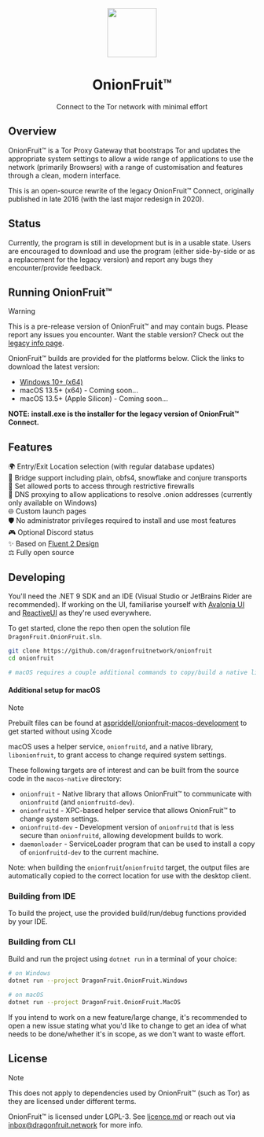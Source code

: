 <div align="center">

<img src="DragonFruit.OnionFruit/Assets/onionfruit.svg" width="100"/>

# OnionFruit™
Connect to the Tor network with minimal effort

</div>

## Overview
OnionFruit™ is a Tor Proxy Gateway that bootstraps Tor and updates the appropriate system settings to allow a wide range of applications to use the network (primarily Browsers) with a range of customisation and features through a clean, modern interface.

This is an open-source rewrite of the legacy OnionFruit™ Connect, originally published in late 2016 (with the last major redesign in 2020).

## Status
Currently, the program is still in development but is in a usable state.
Users are encouraged to download and use the program (either side-by-side or as a replacement for the legacy version) and report any bugs they encounter/provide feedback.

## Running OnionFruit™
> [!WARNING]
> This is a pre-release version of OnionFruit™ and may contain bugs. Please report any issues you encounter.
> Want the stable version? Check out the [legacy info page](https://github.com/dragonfruitnetwork/onionfruit/tree/onionfruit-connect-legacy-info).

OnionFruit™ builds are provided for the platforms below. Click the links to download the latest version:

- [Windows 10+ (x64)](https://github.com/dragonfruitnetwork/onionfruit/releases)
- macOS 13.5+ (x64) - Coming soon...
- macOS 13.5+ (Apple Silicon) - Coming soon...

**NOTE: install.exe is the installer for the legacy version of OnionFruit™ Connect.**

## Features
🌍 Entry/Exit Location selection (with regular database updates)  
🌉 Bridge support including plain, obfs4, snowflake and conjure transports  
🧱 Set allowed ports to access through restrictive firewalls  
🧭 DNS proxying to allow applications to resolve .onion addresses (currently only available on Windows)  
🌐 Custom launch pages  
🛡️ No administrator privileges required to install and use most features  
🎮 Optional Discord status  
✨ Based on [Fluent 2 Design](https://fluent2.microsoft.design/)  
⚖️ Fully open source

## Developing
You'll need the .NET 9 SDK and an IDE (Visual Studio or JetBrains Rider are recommended).
If working on the UI, familiarise yourself with [Avalonia UI](https://avaloniaui.net/) and [ReactiveUI](https://www.reactiveui.net/) as they're used everywhere.

To get started, clone the repo then open the solution file `DragonFruit.OnionFruit.sln`.

```bash
git clone https://github.com/dragonfruitnetwork/onionfruit
cd onionfruit

# macOS requires a couple additional commands to copy/build a native library and install a launch daemon - see below for more details
```

#### Additional setup for macOS
> [!NOTE]
> Prebuilt files can be found at [aspriddell/onionfruit-macos-development](https://github.com/aspriddell/onionfruit-macos-development) to get started without using Xcode

macOS uses a helper service, `onionfruitd`, and a native library, `libonionfruit`, to grant access to change required system settings.

These following targets are of interest and can be built from the source code in the `macos-native` directory:

- `onionfruit` - Native library that allows OnionFruit™ to communicate with `onionfruitd` (and `onionfruitd-dev`).
- `onionfruitd` - XPC-based helper service that allows OnionFruit™ to change system settings.
- `onionfruitd-dev` - Development version of `onionfruitd` that is less secure than `onionfruitd`, allowing development builds to work.
- `daemonloader` - ServiceLoader program that can be used to install a copy of `onionfruitd-dev` to the current machine.

Note: when building the `onionfruit`/`onionfruitd` target, the output files are automatically copied to the correct location for use with the desktop client.

### Building from IDE
To build the project, use the provided build/run/debug functions provided by your IDE.

### Building from CLI
Build and run the project using `dotnet run` in a terminal of your choice:

```bash
# on Windows
dotnet run --project DragonFruit.OnionFruit.Windows

# on macOS
dotnet run --project DragonFruit.OnionFruit.MacOS
```

If you intend to work on a new feature/large change, it's recommended to open a new issue stating what you'd like to change to get an idea of what needs to be done/whether it's in scope, as we don't want to waste effort.

## License
> [!NOTE]
> This does not apply to dependencies used by OnionFruit™ (such as Tor) as they are licensed under different terms.

OnionFruit™ is licensed under LGPL-3. See [licence.md](licence.md) or reach out via inbox@dragonfruit.network for more info.
